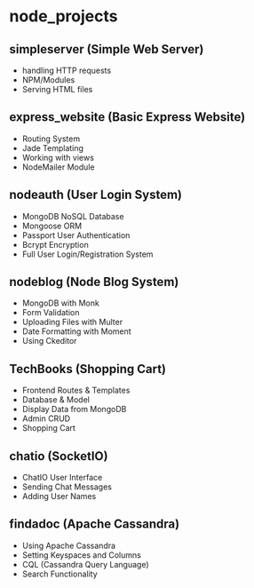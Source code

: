 # node_projects
## simpleserver (Simple Web Server)
* handling HTTP requests
* NPM/Modules
* Serving HTML files
## express_website (Basic Express Website)
* Routing System
* Jade Templating
* Working with views
* NodeMailer Module
## nodeauth (User Login System)
* MongoDB NoSQL Database
* Mongoose ORM
* Passport User Authentication
* Bcrypt Encryption
* Full User Login/Registration System
## nodeblog (Node Blog System)
* MongoDB with Monk
* Form Validation
* Uploading Files with Multer
* Date Formatting with Moment
* Using Ckeditor
## TechBooks (Shopping Cart)
* Frontend Routes & Templates
* Database & Model
* Display Data from MongoDB
* Admin CRUD
* Shopping Cart
## chatio (SocketIO)
* ChatIO User Interface
* Sending Chat Messages
* Adding User Names
## findadoc (Apache Cassandra)
* Using Apache Cassandra
* Setting Keyspaces and Columns
* CQL (Cassandra Query Language)
* Search Functionality
